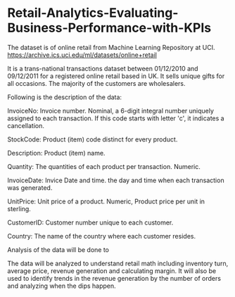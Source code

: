 # Retail-Analytics-Evaluating-Business-Performance-with-KPIs



The dataset is of online retail from Machine Learning Repository at UCI. https://archive.ics.uci.edu/ml/datasets/online+retail

It is a trans-national transactions dataset between 01/12/2010 and 09/12/2011 for a registered online retail based in UK. It sells unique gifts for all occasions. The majority of the customers are wholesalers.

Following is the description of the data:

InvoiceNo: Invoice number. Nominal, a 6-digit integral number uniquely assigned to each transaction. If this code starts with letter 'c', it indicates a cancellation.

StockCode: Product (item) code distinct for every product.

Description: Product (item) name.

Quantity: The quantities of each product per transaction. Numeric.

InvoiceDate: Invice Date and time. the day and time when each transaction was generated.

UnitPrice: Unit price of a product. Numeric, Product price per unit in sterling.

CustomerID: Customer number unique to each customer.

Country: The name of the country where each customer resides.

Analysis of the data will be done to

The data will be analyzed to understand retail math including inventory turn, average price, revenue generation and calculating margin. It will also be used to identify trends in the revenue generation by the number of orders and analyzing when the dips happen.
